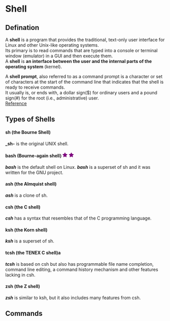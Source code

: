 # Shell 

## Defination
A **shell** is a program that provides the traditional, text-only user interface for Linux and other Unix-like operating systems.  
Its primary is to read commands that are typed into a console or terminal window (emulator) in a GUI and then execute them.  
A **shell** is **an interface between the user and the internal parts of the operating system** (kernel). 
  
A **shell prompt**, also referred to as a command prompt is a character or set of characters at the start of the command line that indicates that the shell is ready to receive commands.  
It usually is, or ends with, a dollar sign($) for ordinary users and a pound sign(#) for the root (i.e., administrative) user.  
[Reference](http://www.linfo.org/shell.html)  

## Types of Shells
#### sh (the Bourne Shell)
**_sh-** is the original UNIX shell.

#### bash (Bourne-again shell)  ![](./star.png "important!") ![](./star.png "important!")
**_bash_** is the default shell on Linux.
**_bash_** is a superset of sh and it was written for the GNU project.

#### ash (the Almquist shell)
**_ash_** is a clone of sh.

#### csh (the C shell)
**_csh_** has a syntax that resembles that of the C programming language.

#### ksh (the Korn shell)
**_ksh_** is a superset of sh.

#### tcsh (the TENEX C shell)a
**_tcsh_** is based on csh but also has programmable file name completion, command line editing, a command history mechanism and other features lacking in csh.

#### zsh (the Z shell)
**_zsh_** is similar to ksh, but it also includes many features from csh.

## Commands

